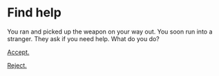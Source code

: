 # Find help
You ran and picked up the weapon on your way out. You soon run into a stranger. They ask if you need help. What do you do?

[Accept.](trip/go_home.md)

[Reject.](catches_up.md)
